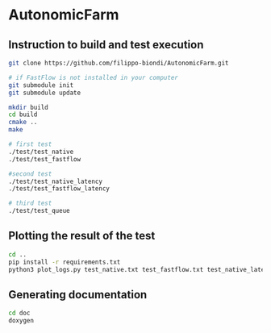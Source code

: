 # AutonomicFarm

## Instruction to build and test execution
```bash
git clone https://github.com/filippo-biondi/AutonomicFarm.git

# if FastFlow is not installed in your computer
git submodule init
git submodule update

mkdir build
cd build
cmake ..
make

# first test
./test/test_native
./test/test_fastflow

#second test
./test/test_native_latency
./test/test_fastflow_latency

# third test
./test/test_queue
```

## Plotting the result of the test
```bash
cd ..
pip install -r requirements.txt
python3 plot_logs.py test_native.txt test_fastflow.txt test_native_latency.txt test_fastflow_latency.txt test_queue.txt
```

## Generating documentation
```bash
cd doc
doxygen
```